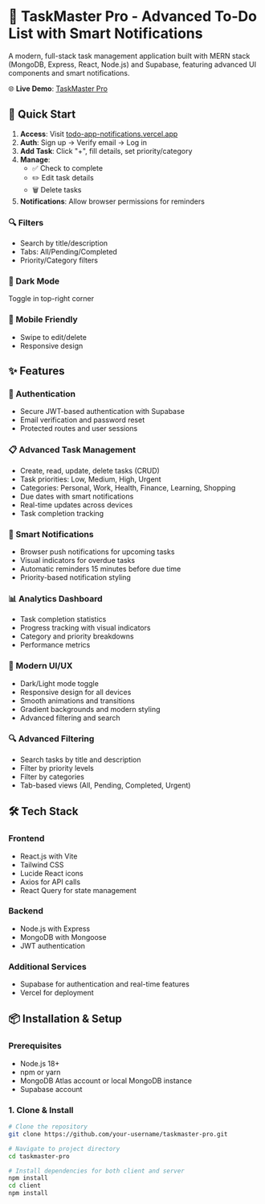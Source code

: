 # 🚀 TaskMaster Pro - Advanced To-Do List with Smart Notifications

A modern, full-stack task management application built with MERN stack (MongoDB, Express, React, Node.js) and Supabase, featuring advanced UI components and smart notifications.

🌐 **Live Demo**: [TaskMaster Pro](https://todo-app-notifications.vercel.app/)

## 🚀 Quick Start

1. **Access**: Visit [todo-app-notifications.vercel.app](https://todo-app-notifications.vercel.app/)
2. **Auth**: Sign up → Verify email → Log in
3. **Add Task**: Click "+", fill details, set priority/category
4. **Manage**:
   - ✅ Check to complete
   - ✏️ Edit task details
   - 🗑️ Delete tasks
5. **Notifications**: Allow browser permissions for reminders

### 🔍 Filters
- Search by title/description
- Tabs: All/Pending/Completed
- Priority/Category filters

### 🌙 Dark Mode
Toggle in top-right corner

### 📱 Mobile Friendly
- Swipe to edit/delete
- Responsive design

## ✨ Features

### 🔐 Authentication
- Secure JWT-based authentication with Supabase
- Email verification and password reset
- Protected routes and user sessions

### 📋 Advanced Task Management
- Create, read, update, delete tasks (CRUD)
- Task priorities: Low, Medium, High, Urgent
- Categories: Personal, Work, Health, Finance, Learning, Shopping
- Due dates with smart notifications
- Real-time updates across devices
- Task completion tracking

### 🔔 Smart Notifications
- Browser push notifications for upcoming tasks
- Visual indicators for overdue tasks
- Automatic reminders 15 minutes before due time
- Priority-based notification styling

### 📊 Analytics Dashboard
- Task completion statistics
- Progress tracking with visual indicators
- Category and priority breakdowns
- Performance metrics

### 🎨 Modern UI/UX
- Dark/Light mode toggle
- Responsive design for all devices
- Smooth animations and transitions
- Gradient backgrounds and modern styling
- Advanced filtering and search

### 🔍 Advanced Filtering
- Search tasks by title and description
- Filter by priority levels
- Filter by categories
- Tab-based views (All, Pending, Completed, Urgent)

## 🛠 Tech Stack

### Frontend
- React.js with Vite
- Tailwind CSS
- Lucide React icons
- Axios for API calls
- React Query for state management

### Backend
- Node.js with Express
- MongoDB with Mongoose
- JWT authentication

### Additional Services
- Supabase for authentication and real-time features
- Vercel for deployment

## 📦 Installation & Setup

### Prerequisites
- Node.js 18+
- npm or yarn
- MongoDB Atlas account or local MongoDB instance
- Supabase account

### 1. Clone & Install
```bash
# Clone the repository
git clone https://github.com/your-username/taskmaster-pro.git

# Navigate to project directory
cd taskmaster-pro

# Install dependencies for both client and server
npm install
cd client
npm install

